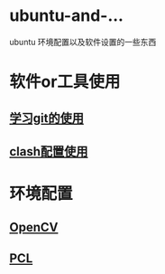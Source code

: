 # ubuntu-and-...
ubuntu 环境配置以及软件设置的一些东西
# 软件or工具使用
## [学习git的使用](https://github.com/2hanhan/ubuntu-and-.../blob/main/trygit.md)

## [clash配置使用](https://github.com/2hanhan/ubuntu-and-.../blob/main/clash.md)

# 环境配置
## [OpenCV](https://github.com/2hanhan/ubuntu-and-.../blob/main/OpenCV_3-4-1.sh)
## [PCL](https://github.com/2hanhan/ubuntu-and-.../blob/main/pcl.sh)
